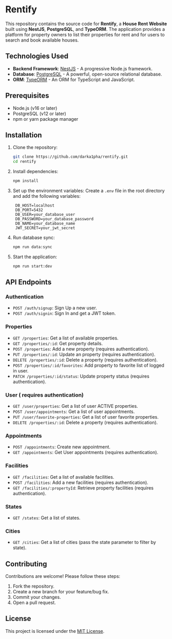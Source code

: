 # Rentify

This repository contains the source code for **Rentify**, a **House Rent Website** built using **NestJS**, **PostgreSQL**, and **TypeORM**. The application provides a platform for property owners to list their properties for rent and for users to search and book available houses.

## Technologies Used

- **Backend Framework**: [NestJS](https://nestjs.com/) - A progressive Node.js framework.
- **Database**: [PostgreSQL](https://www.postgresql.org/) - A powerful, open-source relational database.
- **ORM**: [TypeORM](https://typeorm.io/) - An ORM for TypeScript and JavaScript.

## Prerequisites

- Node.js (v16 or later)
- PostgreSQL (v12 or later)
- npm or yarn package manager

## Installation

1. Clone the repository:

   ```bash
   git clone https://github.com/darka1pha/rentify.git
   cd rentify
   ```

2. Install dependencies:

   ```bash
   npm install
   ```

3. Set up the environment variables:
   Create a `.env` file in the root directory and add the following variables:

   ```env
    DB_HOST=localhost
    DB_PORT=5432
    DB_USER=your_database_user
    DB_PASSWORD=your_database_password
    DB_NAME=your_database_name
    JWT_SECRET=your_jwt_secret
   ```

4. Run database sync:

   ```bash
   npm run data:sync
   ```

5. Start the application:

   ```bash
   npm run start:dev
   ```

## API Endpoints

### Authentication

- `POST /auth/signup`: Sign Up a new user.
- `POST /auth/signin`: Sign In and get a JWT token.

### Properties

- `GET /properties`: Get a list of available properties.
- `GET /properties/:id`: Get property details.
- `POST /properties`: Add a new property (requires authentication).
- `PUT /properties/:id`: Update an property (requires authentication).
- `DELETE /properties/:id`: Delete a property (requires authentication).
- `POST /properties/:id/favorites`: Add property to favorite list of logged in user.
- `PATCH /properties/:id/status`: Update property status (requires authentication).

### User ( requires authentication)

- `GET /user/properties`: Get a list of user ACTIVE properties.
- `POST /user/appointments`: Get a list of user appointments.
- `PUT /user/favorite-properties`: Get a list of user favorite properties.
- `DELETE /properties/:id`: Delete a property (requires authentication).

### Appointments

- `POST /appointments`: Create new appointment.
- `GET /appointments`: Get User appointments (requires authentication).

### Facilities

- `GET /facilities`: Get a list of available facilities.
- `POST /facilities`: Add a new facilities (requires authentication).
- `GET /facilities/:propertyId`: Retrieve property facilities (requires authentication).

### States

- `GET /states`: Get a list of states.

### Cities

- `GET /cities`: Get a list of cities (pass the state parameter to filter by state).

## Contributing

Contributions are welcome! Please follow these steps:

1. Fork the repository.
2. Create a new branch for your feature/bug fix.
3. Commit your changes.
4. Open a pull request.

## License

This project is licensed under the [MIT License](LICENSE).
